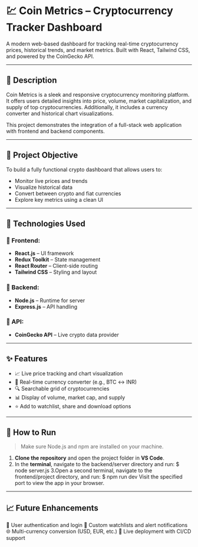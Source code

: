 # 💹 Coin Metrics – Cryptocurrency Tracker Dashboard

A modern web-based dashboard for tracking real-time cryptocurrency prices, historical trends, and market metrics. Built with React, Tailwind CSS, and powered by the CoinGecko API.

---

## 📖 Description

Coin Metrics is a sleek and responsive cryptocurrency monitoring platform. It offers users detailed insights into price, volume, market capitalization, and supply of top cryptocurrencies. Additionally, it includes a currency converter and historical chart visualizations.

This project demonstrates the integration of a full-stack web application with frontend and backend components.

---

## 🎯 Project Objective

To build a fully functional crypto dashboard that allows users to:
- Monitor live prices and trends
- Visualize historical data
- Convert between crypto and fiat currencies
- Explore key metrics using a clean UI

---

## 🔧 Technologies Used

### 🔹 Frontend:
- **React.js** – UI framework
- **Redux Toolkit** – State management
- **React Router** – Client-side routing
- **Tailwind CSS** – Styling and layout

### 🔹 Backend:
- **Node.js** – Runtime for server
- **Express.js** – API handling

### 🔹 API:
- **CoinGecko API** – Live crypto data provider

---

## ✨ Features

- 📈 Live price tracking and chart visualization
- 🔄 Real-time currency converter (e.g., BTC ↔ INR)
- 🔍 Searchable grid of cryptocurrencies
- 📊 Display of volume, market cap, and supply
- ⭐ Add to watchlist, share and download options

---

## 🚀 How to Run

> Make sure Node.js and npm are installed on your machine.

1. **Clone the repository** and open the project folder in **VS Code**.
2. In the **terminal**, navigate to the backend/server directory and run:
   $ node server.js
3.Open a second terminal, navigate to the frontend/project directory, and run:
   $ npm run dev
Visit the specified port to view the app in your browser.

---

## 📈 Future Enhancements

🔐 User authentication and login
📝 Custom watchlists and alert notifications
🌐 Multi-currency conversion (USD, EUR, etc.)
🚀 Live deployment with CI/CD support

